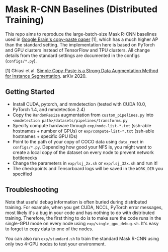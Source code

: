 # Mask R-CNN Baselines (Distributed Training)

This repo aims to reproduce the large-batch-size Mask R-CNN baselines used in [Google Brain's copy-paste paper](https://arxiv.org/abs/2012.07177) \[1\], which has a much higher AP than the standard setting. The implementation here is based on PyTorch and GPU clusters instead of TensorFlow and TPU clusters. All change details from the standard settings are documented in the configs (`configs/*.py`).

\[1\] Ghiasi et al. [Simple Copy-Paste is a Strong Data Augmentation Method for Instance Segmentation](https://arxiv.org/abs/2012.07177). arXiv 2020.


## Getting Started

- Install CUDA, pytorch, and mmdetection (tested with CUDA 10.0, PyTorch 1.4, and mmdetection 2.4)
- Copy the `RandomResize` augmentation from `custom_pipelines.py` into `<mmdetection path>/datasets/pipelines/transforms.py`
- Specify compute hardware through `exp/node-list-*.txt` (ssh-able hostnames + number of GPUs) or `exp/compute-list-*.txt` (ssh-able hostnames + specific GPU IDs)
- Point to the path of your copy of COCO data using `data_root` in `configs/*.py`. Depending how good your NFS is, you might want to create a local copy of the dataset on every node to prevent network bottlenecks
- Change the parameters in `exp/lsj_2x.sh` or `exp/lsj_32x.sh` and run it!
- The checkpoints and Tensorboard logs will be saved in the `WORK_DIR` you specified


## Troubleshooting

Note that useful debug information is often buried during distributed training. For example, when you get CUDA, NCCL, PyTorch error messages, most likely it's a bug in your code and has nothing to do with distributed training. Therefore, the first thing to do is to make sure the code runs in the single-GPU mode on every node using `exp/single_gpu_debug.sh`. It's easy to forget to copy data to one of the nodes.

You can also run `exp/standard.sh` to train the standard Mask R-CNN using only two 4-GPU nodes to test your environment.

